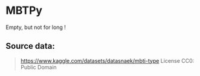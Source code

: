 # MBTPy

Empty, but not for long !


## Source data:
> https://www.kaggle.com/datasets/datasnaek/mbti-type
> License CC0: Public Domain










